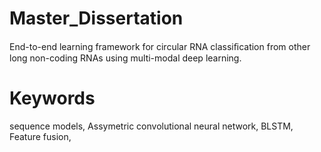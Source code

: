 # Master_Dissertation
End-to-end learning framework for circular RNA classiﬁcation from other long non-coding RNAs using multi-modal deep learning. 

# Keywords
sequence models, Assymetric convolutional neural network, BLSTM, Feature fusion, 
